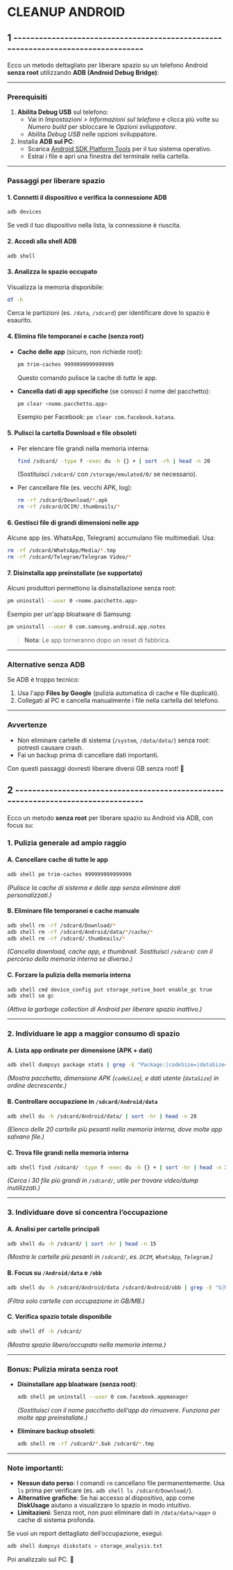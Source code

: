 # CLEANUP ANDROID

## 1 ---------------------------------------------------------------------------------

Ecco un metodo dettagliato per liberare spazio su un telefono Android **senza root** utilizzando **ADB (Android Debug Bridge)**:

---

### **Prerequisiti**

1. **Abilita Debug USB** sul telefono:
   - Vai in *Impostazioni > Informazioni sul telefono* e clicca più volte su *Numero build* per sbloccare le *Opzioni sviluppatore*.
   - Abilita *Debug USB* nelle opzioni sviluppatore.
2. Installa **ADB sul PC**:
   - Scarica [Android SDK Platform Tools](https://developer.android.com/studio/releases/platform-tools) per il tuo sistema operativo.
   - Estrai i file e apri una finestra del terminale nella cartella.

---

### **Passaggi per liberare spazio**

#### **1. Connetti il dispositivo e verifica la connessione ADB**

```bash
adb devices
```

Se vedi il tuo dispositivo nella lista, la connessione è riuscita.

#### **2. Accedi alla shell ADB**

```bash
adb shell
```

#### **3. Analizza lo spazio occupato**

Visualizza la memoria disponibile:

```bash
df -h
```

Cerca le partizioni (es. `/data`, `/sdcard`) per identificare dove lo spazio è esaurito.

#### **4. Elimina file temporanei e cache (senza root)**

- **Cache delle app** (sicuro, non richiede root):

  ```bash
  pm trim-caches 9999999999999999
  ```

  Questo comando pulisce la cache di *tutte* le app.

- **Cancella dati di app specifiche** (se conosci il nome del pacchetto):

  ```bash
  pm clear <nome.pacchetto.app>
  ```

  Esempio per Facebook: `pm clear com.facebook.katana`.

#### **5. Pulisci la cartella Download e file obsoleti**

- Per elencare file grandi nella memoria interna:

  ```bash
  find /sdcard/ -type f -exec du -h {} + | sort -rh | head -n 20
  ```

  (Sostituisci `/sdcard/` con `/storage/emulated/0/` se necessario).

- Per cancellare file (es. vecchi APK, log):

  ```bash
  rm -rf /sdcard/Download/*.apk
  rm -rf /sdcard/DCIM/.thumbnails/*
  ```

#### **6. Gestisci file di grandi dimensioni nelle app**

Alcune app (es. WhatsApp, Telegram) accumulano file multimediali. Usa:

```bash
rm -rf /sdcard/WhatsApp/Media/*.tmp
rm -rf /sdcard/Telegram/Telegram Video/*
```

#### **7. Disinstalla app preinstallate (se supportato)**

Alcuni produttori permettono la disinstallazione senza root:

```bash
pm uninstall --user 0 <nome.pacchetto.app>
```

Esempio per un'app bloatware di Samsung:

```bash
pm uninstall --user 0 com.samsung.android.app.notes
```

> **Nota**: Le app torneranno dopo un reset di fabbrica.

---

### **Alternative senza ADB**

Se ADB è troppo tecnico:

1. Usa l'app **Files by Google** (pulizia automatica di cache e file duplicati).
2. Collegati al PC e cancella manualmente i file nella cartella del telefono.

---

### **Avvertenze**

- Non eliminare cartelle di sistema (`/system`, `/data/data/`) senza root: potresti causare crash.
- Fai un backup prima di cancellare dati importanti.

Con questi passaggi dovresti liberare diversi GB senza root! 🚀

## 2 ---------------------------------------------------------------------------------

Ecco un metodo **senza root** per liberare spazio su Android via ADB, con focus su:  

### **1. Pulizia generale ad ampio raggio**  

#### **A. Cancellare cache di tutte le app**  

```bash
adb shell pm trim-caches 999999999999999
```  

*(Pulisce la cache di sistema e delle app senza eliminare dati personalizzati.)*  

#### **B. Eliminare file temporanei e cache manuale**  

```bash
adb shell rm -rf /sdcard/Download/*
adb shell rm -rf /sdcard/Android/data/*/cache/*
adb shell rm -rf /sdcard/.thumbnails/*
```  

*(Cancella download, cache app, e thumbnail. Sostituisci `/sdcard/` con il percorso della memoria interna se diverso.)*  

#### **C. Forzare la pulizia della memoria interna**  

```bash
adb shell cmd device_config put storage_native_boot enable_gc true
adb shell sm gc
```  

*(Attiva la garbage collection di Android per liberare spazio inattivo.)*  

---

### **2. Individuare le app a maggior consumo di spazio**  

#### **A. Lista app ordinate per dimensione (APK + dati)**  

```bash
adb shell dumpsys package stats | grep -E "Package:|codeSize=|dataSize=" | awk '/Package:/ {app=$2} /codeSize=|dataSize=/ {print app, $0}' | sort -k5 -nr
```  

*(Mostra pacchetto, dimensione APK (`codeSize`), e dati utente (`dataSize`) in ordine decrescente.)*  

#### **B. Controllare occupazione in `/sdcard/Android/data`**  

```bash
adb shell du -h /sdcard/Android/data/ | sort -hr | head -n 20
```  

*(Elenco delle 20 cartelle più pesanti nella memoria interna, dove molte app salvano file.)*  

#### **C. Trova file grandi nella memoria interna**  

```bash
adb shell find /sdcard/ -type f -exec du -h {} + | sort -hr | head -n 30
```  

*(Cerca i 30 file più grandi in `/sdcard/`, utile per trovare video/dump inutilizzati.)*  

---

### **3. Individuare dove si concentra l’occupazione**  

#### **A. Analisi per cartelle principali**  

```bash
adb shell du -h /sdcard/ | sort -hr | head -n 15
```  

*(Mostra le cartelle più pesanti in `/sdcard/`, es. `DCIM`, `WhatsApp`, `Telegram`.)*  

#### **B. Focus su `/Android/data` e `/obb`**  

```bash
adb shell du -h /sdcard/Android/data /sdcard/Android/obb | grep -E "G|M" | sort -hr
```  

*(Filtra solo cartelle con occupazione in GB/MB.)*  

#### **C. Verifica spazio totale disponibile**  

```bash
adb shell df -h /sdcard/
```  

*(Mostra spazio libero/occupato nella memoria interna.)*  

---

### **Bonus: Pulizia mirata senza root**  

- **Disinstallare app bloatware (senza root)**:  

  ```bash
  adb shell pm uninstall --user 0 com.facebook.appmanager
  ```  

  *(Sostituisci con il nome pacchetto dell’app da rimuovere. Funziona per molte app preinstallate.)*  

- **Eliminare backup obsoleti**:  

  ```bash
  adb shell rm -rf /sdcard/*.bak /sdcard/*.tmp
  ```  

---

### **Note importanti:**  

- **Nessun dato perso**: I comandi `rm` cancellano file permanentemente. Usa `ls` prima per verificare (es. `adb shell ls /sdcard/Download/`).  
- **Alternative grafiche**: Se hai accesso al dispositivo, app come **DiskUsage** aiutano a visualizzare lo spazio in modo intuitivo.  
- **Limitazioni**: Senza root, non puoi eliminare dati in `/data/data/<app>` o cache di sistema profonda.  

Se vuoi un report dettagliato dell’occupazione, esegui:  

```bash
adb shell dumpsys diskstats > storage_analysis.txt
```  

Poi analizzalo sul PC. 🚀
